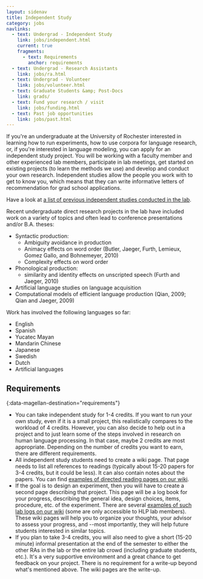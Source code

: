 ```yaml
---
layout: sidenav
title: Independent Study
category: jobs
navlinks:
  - text: Undergrad - Independent Study
    link: jobs/independent.html
    current: true
    fragments:
      - text: Requirements
        anchor: requirements
  - text: Undergrad - Research Assistants
    link: jobs/ra.html
  - text: Undergrad - Volunteer
    link: jobs/volunteer.html
  - text: Graduate Students &amp; Post-Docs
    link: grads/
  - text: Fund your research / visit
    link: jobs/funding.html
  - text: Past job opportunities
    link: jobs/past.html
---
```


If you're an undergraduate at the University of Rochester interested in learning how to run experiments, how to use corpora for language research, or, if you're interested in language modeling, you can apply for an independent study project. You will be working with a faculty member and other experienced lab members, participate in lab meetings, get started on existing projects (to learn the methods we use) and develop and conduct your own research. Independent studies allow the people you work with to get to know you, which means that they can write informative letters of recommendation for grad school applications.

Have a look at [a list of previous independent studies conducted in the lab]({{site.baseurl}}/research/independent_study.html).

Recent undergraduate direct research projects in the lab have included work on a variety of topics and often lead to conference presentations and/or B.A. theses:

  * Syntactic production:
    * Ambiguity avoidance in production
    * Animacy effects on word order (Butler, Jaeger, Furth, Lemieux, Gomez Gallo, and Bohnemeyer, 2010)
    * Complexity effects on word order
  * Phonological production:
    * similarity and identity effects on unscripted speech (Furth and Jaeger, 2010)
  * Artificial language studies on language acquisition
  * Computational models of efficient language production (Qian, 2009; Qian and Jaeger, 2009)

Work has involved the following languages so far:

  * English
  * Spanish
  * Yucatec Mayan
  * Mandarin Chinese
  * Japanese
  * Swedish
  * Dutch
  * Artificial languages

## Requirements
{:data-magellan-destination="requirements"}

  * You can take independent study for 1-4 credits. If you want to run your own study, even if it is a small project, this realistically compares to the workload of 4 credits. However, you can also decide to help out in a project and to just learn some of the steps involved in research on human language processing. In that case, maybe 2 credits are most appropriate. Depending on the number of credits you want to earn, there are different requirements.
  * All independent study students need to create a wiki page. That page needs to list all references to readings (typically about 15-20 papers for 3-4 credits, but it could be less). It can also contain notes about the papers. You can find [examples of directed reading pages on our wiki](http://wiki.bcs.rochester.edu/HlpLab/DirectedReadings).
  * If the goal is to design an experiment, then you will have to create a second page describing that project. This page will be a log book for your progress, describing the general idea, design choices, items, procedure, etc. of the experiment. There are several [examples of such lab logs on our wiki](http://wiki.bcs.rochester.edu/HlpLab/Projects) (some are only accessible to HLP lab members). These wiki pages will help you to organize your thoughts, your advisor to assess your progress, and --most importantly, they will help future students interested in similar topics.
  * If you plan to take 3-4 credits, you will also need to give a short (15-20 minute) informal presentation at the end of the semester to either the other RAs in the lab or the entire lab crowd (including graduate students, etc.). It's a very supportive environment and a great chance to get feedback on your project. There is no requirement for a write-up beyond what's mentioned above. The wiki pages are the write-up.
